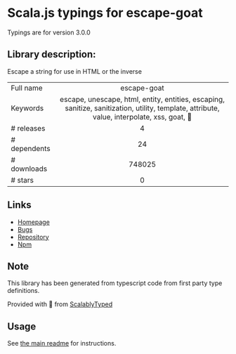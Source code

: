 
# Scala.js typings for escape-goat

Typings are for version 3.0.0

## Library description:
Escape a string for use in HTML or the inverse

|                    |                 |
| ------------------ | :-------------: |
| Full name          | escape-goat |
| Keywords           | escape, unescape, html, entity, entities, escaping, sanitize, sanitization, utility, template, attribute, value, interpolate, xss, goat, 🐐 |
| # releases         | 4 |
| # dependents       | 24 |
| # downloads        | 748025 |
| # stars            | 0 |

## Links
- [Homepage](https://github.com/sindresorhus/escape-goat#readme)
- [Bugs](https://github.com/sindresorhus/escape-goat/issues)
- [Repository](https://github.com/sindresorhus/escape-goat)
- [Npm](https://www.npmjs.com/package/escape-goat)
    


## Note
This library has been generated from typescript code from first party type definitions.

Provided with :purple_heart: from [ScalablyTyped](https://github.com/oyvindberg/ScalablyTyped)

## Usage
See [the main readme](../../readme.md) for instructions.


